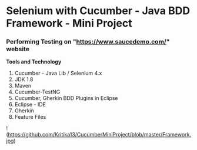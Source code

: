 # Selenium with Cucumber - Java BDD Framework - Mini Project

### Performing Testing on "https://www.saucedemo.com/" website
 
 **Tools and Technology** 
1. Cucumber - Java Lib / Selenium 4.x 
2. JDK 1.8
3. Maven
4. Cucumber-TestNG
5. Cucumber, Gherkin BDD Plugins in Eclipse
6. Eclipse - IDE
7. Gherkin
8. Feature Files


!(https://github.com/Kritika13/CucumberMiniProject/blob/master/Framework.jpg)
